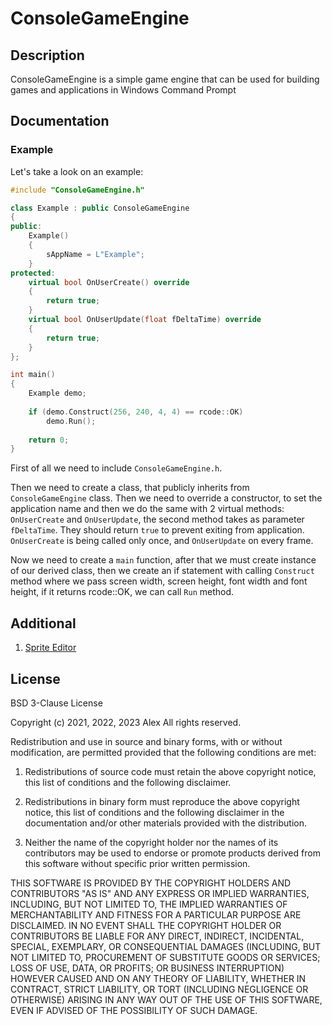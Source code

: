 # **ConsoleGameEngine**

## Description

ConsoleGameEngine is a simple game engine that can be used for building games and applications in Windows Command Prompt

## Documentation

### Example

Let's take a look on an example:

```c++
#include "ConsoleGameEngine.h"

class Example : public ConsoleGameEngine
{
public:
	Example()
	{
		sAppName = L"Example";
	}
protected:
	virtual bool OnUserCreate() override
	{
		return true;
	}
	virtual bool OnUserUpdate(float fDeltaTime) override
	{
		return true;
	}
};

int main()
{
	Example demo;
	
	if (demo.Construct(256, 240, 4, 4) == rcode::OK)
		demo.Run();
	
	return 0;
}
```

First of all we need to include `ConsoleGameEngine.h`. 

Then we need to create a class, that publicly inherits from `ConsoleGameEngine` class. Then we need to override a constructor, to set the application name and then we do the same with 2 virtual methods: `OnUserCreate` and `OnUserUpdate`, the second method takes as parameter `fDeltaTime`. They should return `true` to prevent exiting from application. `OnUserCreate` is being called only once, and `OnUserUpdate` on every frame.

Now we need to create a `main` function, after that we must create instance of our derived class, then we create an if statement with calling `Construct` method where we pass screen width, screen height, font width and font height, if it returns rcode::OK, we can call `Run` method.

## Additional

1. [Sprite Editor](https://github.com/defini7/SpriteEditor)

## License

BSD 3-Clause License

Copyright (c) 2021, 2022, 2023 Alex
All rights reserved.

Redistribution and use in source and binary forms, with or without
modification, are permitted provided that the following conditions are met:

1. Redistributions of source code must retain the above copyright notice, this
   list of conditions and the following disclaimer.

2. Redistributions in binary form must reproduce the above copyright notice,
   this list of conditions and the following disclaimer in the documentation
   and/or other materials provided with the distribution.

3. Neither the name of the copyright holder nor the names of its
   contributors may be used to endorse or promote products derived from
   this software without specific prior written permission.

THIS SOFTWARE IS PROVIDED BY THE COPYRIGHT HOLDERS AND CONTRIBUTORS "AS IS"
AND ANY EXPRESS OR IMPLIED WARRANTIES, INCLUDING, BUT NOT LIMITED TO, THE
IMPLIED WARRANTIES OF MERCHANTABILITY AND FITNESS FOR A PARTICULAR PURPOSE ARE
DISCLAIMED. IN NO EVENT SHALL THE COPYRIGHT HOLDER OR CONTRIBUTORS BE LIABLE
FOR ANY DIRECT, INDIRECT, INCIDENTAL, SPECIAL, EXEMPLARY, OR CONSEQUENTIAL
DAMAGES (INCLUDING, BUT NOT LIMITED TO, PROCUREMENT OF SUBSTITUTE GOODS OR
SERVICES; LOSS OF USE, DATA, OR PROFITS; OR BUSINESS INTERRUPTION) HOWEVER
CAUSED AND ON ANY THEORY OF LIABILITY, WHETHER IN CONTRACT, STRICT LIABILITY,
OR TORT (INCLUDING NEGLIGENCE OR OTHERWISE) ARISING IN ANY WAY OUT OF THE USE
OF THIS SOFTWARE, EVEN IF ADVISED OF THE POSSIBILITY OF SUCH DAMAGE.

